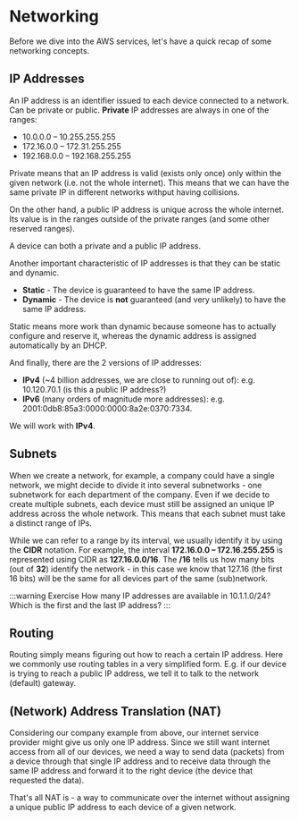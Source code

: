 # Networking

Before we dive into the AWS services, let's have a quick recap of some networking concepts.

## **IP Addresses**

An IP address is an identifier issued to each device connected to a network. Can be private or public.
**Private** IP addresses are always in one of the ranges:

- 10.0.0.0 – 10.255.255.255
- 172.16.0.0 – 172.31.255.255
- 192.168.0.0 – 192.168.255.255

Private means that an IP address is valid (exists only once) only within the given network (i.e. not the whole internet). This means that we can have the same private IP in different networks withput having collisions.

On the other hand, a public IP address is unique across the whole internet. Its value is in the ranges outside of the private ranges (and some other reserved ranges).

A device can both a private and a public IP address.

Another important characteristic of IP addresses is that they can be static and dynamic.

- **Static** - The device is guaranteed to have the same IP address.
- **Dynamic** - The device is **not** guaranteed (and very unlikely) to have the same IP address.

Static means more work than dynamic because someone has to actually configure and reserve it, whereas the dynamic address is assigned automatically by an DHCP.

And finally, there are the 2 versions of IP addresses:

- **IPv4** (~4 billion addresses, we are close to running out of): e.g. 10.120.70.1 (is this a public IP address?)
- **IPv6** (many orders of magnitude more addresses): e.g. 2001:0db8:85a3:0000:0000:8a2e:0370:7334.

We will work with **IPv4**.

## **Subnets**

When we create a network, for example, a company could have a single network, we might decide to divide it into several subnetworks - one subnetwork for each department of the company. Even if we decide to create multiple subnets, each device must still be assigned an unique IP address across the whole network. This means that each subnet must take a distinct range of IPs.

While we can refer to a range by its interval, we usually identify it by using the **CIDR** notation. For example, the interval **172.16.0.0 – 172.16.255.255** is represented using CIDR as **127.16.0.0/16**. The **/16** tells us how many bits (out of **32**) identify the network - in this case we know that 127.16 (the first 16 bits) will be the same for all devices part of the same (sub)network.

:::warning Exercise
How many IP addresses are available in 10.1.1.0/24? Which is the first and the last IP address?
:::

## Routing

Routing simply means figuring out how to reach a certain IP address. Here we commonly use routing tables in a very simplified form. E.g. if our device is trying to reach a public IP address, we tell it to talk to the network (default) gateway.

## (Network) Address Translation (NAT)

Considering our company example from above, our internet service provider might give us only one IP address. Since we still want internet access from all of our devices, we need a way to send data (packets) from a device through that single IP address and to receive data through the same IP address and forward it to the right device (the device that requested the data).

That's all NAT is - a way to communicate over the internet without assigning a unique public IP address to each device of a given network.
